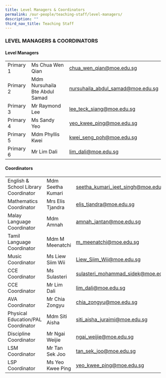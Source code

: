 ```yaml
---
title: Level Managers & Coordinators
permalink: /our-people/teaching-staff/level-managers/
description: ""
third_nav_title: Teaching Staff
---
```

### LEVEL MANAGERS & COORDINATORS

#### Level Managers

| | | |
|---|---|---|
| Primary 1  | Ms Chua Wen Qian  | [chua\_wen\_qian@moe.edu.sg](mailto:chua\_wen\_qian@moe.edu.sg)   |
| Primary 2 | Mdm Nursuhaila Bte Abdul Samad | [nursuhaila\_abdul\_samad@moe.edu.sg](mailto:nursuhaila_abdul_samad@moe.edu.sg)  |
| Primary 3 |  Mr Raymond Lee | [lee\_teck\_siang@moe.edu.sg](mailto:lee\_teck\_siang@moe.edu.sg)|
| Primary 4 | Ms Sandy Yeo | [yeo_kwee_ping@moe.edu.sg](mailto:yeo_kwee_ping@moe.edu.sg)  |
| Primary 5 | Mdm Phyllis Kwei | [kwei\_seng\_poh@moe.edu.sg](mailto:kwei\_seng\_poh@moe.edu.sg)  |
| Primary 6 | Mr Lim Dali  | [lim\_dali@moe.edu.sg](mailto:lim\_dali@moe.edu.sg)

#### Coordinators

| | | |
|---	|---	|---	|
| English & School Library Coordinator 	| Mdm Seetha Kumari 	| [seetha\_kumari\_jeet\_singh@moe.edu.sg](mailto:seetha_kumari_jeet_singh@moe.edu.sg) 	|
| Mathematics Coordinator  	| Mrs Elis Tjandra  	| [elis\_tjandra@moe.edu.sg](mailto:elis_tjandra@moe.edu.sg) 	|
| Malay Language Coordinator 	| Mdm Amnah 	| [amnah\_jantan@moe.edu.sg](mailto:amnah_jantan@moe.edu.sg) 	|
| Tamil Language Coordinator 	| Mdm M Meenatchi 	| [m\_meenatchi@moe.edu.sg](mailto:m_meenatchi@moe.edu.sg) 	|
| Music Coordinator 	| Ms Liew Siim Wii 	| [Liew\_Siim\_Wii@moe.edu.sg](mailto:Liew_Siim_Wii@schools.gov.sg) 	|
| CCE Coordinator 	| Ms Sulasteri 	| [sulasteri\_mohammad\_sidek@moe.edu.sg](mailto:sulasteri_mohammad_sidek@moe.edu.sg) 	|
| CCE Coordinator  	| Mr Lim Dali  	| [lim\_dali@moe.edu.sg](mailto:lim_dali@moe.edu.sg) 	|
| AVA Coordinator 	| Mr Chia Zongyu 	| [chia\_zongyu@moe.edu.sg](mailto:chia_zongyu@moe.edu.sg)	|
| Physical Education/PAL Coordinator 	| Mdm Siti Aisha 	| [siti\_aisha\_juraimi@moe.edu.sg](mailto:siti_aisha_juraimi@moe.edu.sg) 	|
| Discipline Coordinator 	| Mr Ngai Weijie 	| [ngai\_weijie@moe.edu.sg](mailto:ngai_weijie@moe.edu.sg) 	|
| LSM Coordinator 	| Mr Tan Sek Joo 	| [tan\_sek\_joo@moe.edu.sg](mailto:tan_sek_joo@moe.edu.sg)	|
| LSP Coordinator 	| Ms Yeo Kwee Ping 	| 	[yeo\_kwee\_ping@moe.edu.sg](mailto:yeo_kwee_ping@moe.edu.sg) 	|